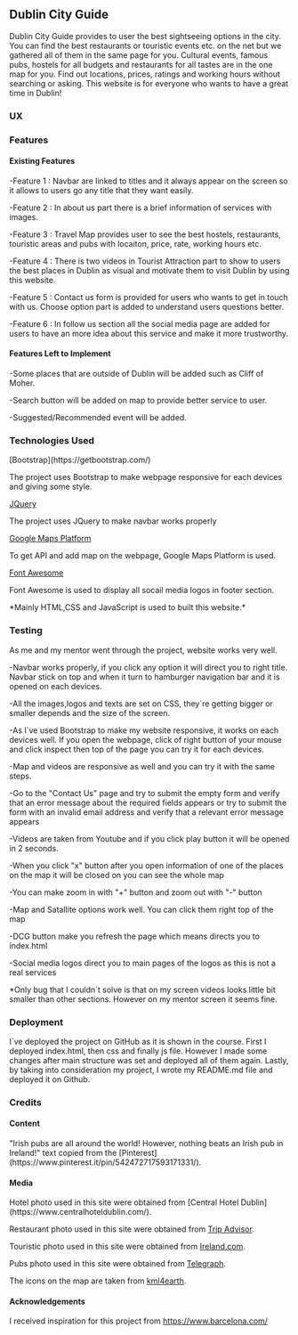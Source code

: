 <h2>Dublin City Guide</h2>
Dublin City Guide provides to user the best sightseeing options in the city. You can find the best restaurants or touristic events etc. on the
net but we gathered all of them in the same page for you. Cultural events, famous pubs, hostels for all budgets and restaurants for all
tastes are in the one map for you. Find out locations, prices, ratings and working hours without searching or asking. This website is for
everyone who wants to have a great time in Dublin!

<h3>UX</h3>

<h3>Features</h3>
<h4>Existing Features</h4>
<p>-Feature 1 : Navbar are linked to titles and it always appear on the screen so it allows to users go any title that they want easily.</p>
<p>-Feature 2 : In about us part there is a brief information of services with images.</p>
<p>-Feature 3 : Travel Map provides user to see the best hostels, restaurants, touristic areas and pubs with locaiton, price, rate, working hours etc.</p>
<p>-Feature 4 : There is two videos in Tourist Attraction part to show to users the best places in Dublin as visual and motivate them to visit Dublin by using this website.</p>
<p>-Feature 5 : Contact us form is provided for users who wants to get in touch with us. Choose option part is added to understand users questions better.</p>
<p>-Feature 6 : In follow us section all the social media page are added for users to have an more idea about this service and make it more trustworthy.</p>
<h4>Features Left to Implement</h4>
<p>-Some places that are outside of Dublin will be added such as Cliff of Moher.</p>
<p>-Search button will be added on map to provide better service to user.</p>
<p>-Suggested/Recommended event will be added.</p>

<h3>Technologies Used</h3>
[Bootstrap](https://getbootstrap.com/)
<p>The project uses Bootstrap to make webpage responsive for each devices and giving some style.</p>

[JQuery](https://jquery.com/)
<p>The project uses JQuery to make navbar works properly</p>

[Google Maps Platform](https://cloud.google.com/maps-platform/)
<p>To get API and add map on the webpage, Google Maps Platform is used.</p>

[Font Awesome](https://fontawesome.com/)
<p>Font Awesome is used to display all socail media logos in footer section.</p>

<p>*Mainly HTML,CSS and JavaScript is used to built this website.*</p>

<h3>Testing</h3>

<p>As me and my mentor went through the project, website works very well.</p>
<p>-Navbar works properly, if you click any option it will direct you to right title. Navbar stick on top and when it turn to hamburger
navigation bar and it is opened on each devices.</p>
<p>-All the images,logos and texts are set on CSS, they`re getting bigger or smaller depends and the size of the screen.</p>
<p>-As I`ve used Bootstrap to make my website responsive, it works on each devices well. If you open the webpage, click of right button of your mouse and click inspect then top of the page you can try it for each devices. </p>
<p>-Map and videos are responsive as well and you can try it with the same steps.</p>
<p>-Go to the "Contact Us" page and try to submit the empty form and verify that an error message about the required fields appears or try to 
submit the form with an invalid email address and verify that a relevant error message appears</p>
<p>-Videos are taken from Youtube and if you click play button it will be opened in 2 seconds.</p>
<p>-When you click "x" button after you open information of one of the places on the map it will be closed on you can see the whole map</p>
<p>-You can make zoom in with "+" button and zoom out with "-" button</p>
<p>-Map and Satallite options work well. You can click them right top of the map</p>
<p>-DCG button make you refresh the page which means directs you to index.html</p>
<p>-Social media logos direct you to main pages of the logos as this is not a real services</p>
<p>*Only bug that I couldn`t solve is that on my screen videos looks little bit smaller than other sections. However on my mentor screen
it seems fine.</p>

<h3>Deployment</h3>
<p>I`ve deployed the project on GitHub as it is shown in the course. First I deployed index.html, then css and finally js file. 
However I made some changes after main structure was set and deployed all of them again. Lastly, by taking into consideration my project, I wrote
my README.md file and deployed it on Github.</p>

<h3>Credits</h3>

<h4>Content</h4>
"Irish pubs are all around the world! However, nothing beats an Irish pub in Ireland!" text copied from the [Pinterest](https://www.pinterest.it/pin/542472717593171331/).

<h4>Media</h4>
Hotel photo used in this site were obtained from [Central Hotel Dublin](https://www.centralhoteldublin.com/).

Restaurant photo used in this site were obtained from [Trip Advisor](https://www.tripadvisor.ie/Restaurant_Review-g186605-d7299069-Reviews-Sophie_s-Dublin_County_Dublin.html).

Touristic photo used in this site were obtained from [Ireland.com](https://www.ireland.com/en-us/amazing-places/cliffs-of-moher/).

Pubs photo used in this site were obtained from [Telegraph](https://www.telegraph.co.uk/travel/destinations/europe/ireland/dublin/articles/an-irish-christmas-in-a-dublin-pub/).

The icons on the map are taken from [kml4earth](http://kml4earth.appspot.com/icons.html).

<h4>Acknowledgements</h4>

I received inspiration for this project from https://www.barcelona.com/
